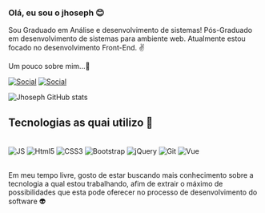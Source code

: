 ### Olá, eu sou o jhoseph 😊
Sou Graduado em Análise e desenvolvimento de sistemas!
Pós-Graduado em desenvolvimento de sistemas para ambiente web.
Atualmente estou focado no desenvolvimento Front-End. ✌️

Um pouco sobre mim...🤙<br>

[![Social](https://img.shields.io/badge/LinkedIn-0077B5?style=for-the-badge&logo=linkedin&logoColor=white)](https://www.linkedin.com/in/jhoseph-mauricio-735611126/)
[![Social](https://img.shields.io/badge/GitHub-100000?style=for-the-badge&logo=github&logoColor=white)](https://github.com/jhoemauricio)



![Jhoseph GitHub stats](https://github-readme-stats.vercel.app/api?username=jhoemauricio&show_icons=true&theme=highcontrast)

## Tecnologias as quai utilizo 👾

<div style="display: inline_block"><br>
  <img align="center" alt="JS" src="https://img.shields.io/badge/JavaScript-F7DF1E?style=for-the-badge&logo=javascript&logoColor=black">
    <img align="center" alt="Html5" src="https://img.shields.io/badge/HTML-239120?style=for-the-badge&logo=html5&logoColor=white">
  <img align="center" alt="CSS3" src="https://img.shields.io/badge/CSS-239120?&style=for-the-badge&logo=css3&logoColor=white">
      <img align="center" alt="Bootstrap" src="https://img.shields.io/badge/Bootstrap-563D7C?style=for-the-badge&logo=bootstrap&logoColor=white">
<img align="center" alt="jQuery" src="https://img.shields.io/badge/jQuery-0769AD?style=for-the-badge&logo=jquery&logoColor=white">
<img align="center" alt="Git" src="https://img.shields.io/badge/GIT-E44C30?style=for-the-badge&logo=git&logoColor=white">
 <img align="center" alt="Vue" src="https://img.shields.io/badge/Vue.js-35495E?style=for-the-badge&logo=vue.js&logoColor=4FC08D">
  
  
</div><br>

Em meu tempo livre, gosto de estar buscando mais conhecimento sobre a tecnologia a qual estou trabalhando, afim de extrair o máximo de possibilidades que esta pode oferecer no processo de desenvolvimento do software 👽
